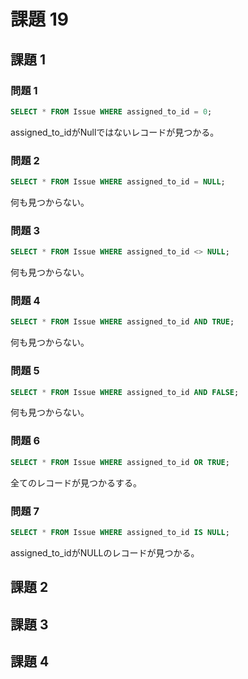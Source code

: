 # 課題 19

## 課題 1

### 問題 1

``` SQL
SELECT * FROM Issue WHERE assigned_to_id = 0;
```

assigned_to_idがNullではないレコードが見つかる。

### 問題 2

``` SQL
SELECT * FROM Issue WHERE assigned_to_id = NULL;
```

何も見つからない。

### 問題 3

``` SQL
SELECT * FROM Issue WHERE assigned_to_id <> NULL;
```

何も見つからない。

### 問題 4

``` SQL
SELECT * FROM Issue WHERE assigned_to_id AND TRUE;
```

何も見つからない。

### 問題 5

``` SQL
SELECT * FROM Issue WHERE assigned_to_id AND FALSE;
```

何も見つからない。

### 問題 6

``` SQL
SELECT * FROM Issue WHERE assigned_to_id OR TRUE;
```

全てのレコードが見つかるする。

### 問題 7

``` SQL
SELECT * FROM Issue WHERE assigned_to_id IS NULL;
```

assigned_to_idがNULLのレコードが見つかる。

## 課題 2

## 課題 3

## 課題 4


